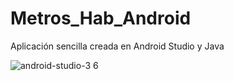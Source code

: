 # Metros_Hab_Android
Aplicación sencilla creada en Android Studio y Java


![android-studio-3 6](https://user-images.githubusercontent.com/49002900/140200595-aece1765-40d5-4fff-a50a-c4cda3d69cb2.jpg)
